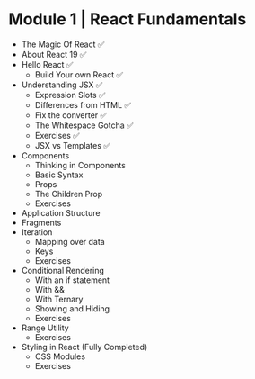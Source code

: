 # Module 1 | React Fundamentals

- The Magic Of React ✅
- About React 19 ✅
- Hello React ✅
  - Build Your own React ✅
- Understanding JSX ✅
  - Expression Slots ✅
  - Differences from HTML ✅
  - Fix the converter ✅
  - The Whitespace Gotcha ✅
  - Exercises ✅
  - JSX vs Templates ✅
- Components
  - Thinking in Components
  - Basic Syntax
  - Props
  - The Children Prop
  - Exercises
- Application Structure 
- Fragments
- Iteration
  - Mapping over data
  - Keys
  - Exercises
- Conditional Rendering
  - With an if statement
  - With &&
  - With Ternary
  - Showing and Hiding
  - Exercises
- Range Utility
  - Exercises
- Styling in React (Fully Completed)
  - CSS Modules
  - Exercises
